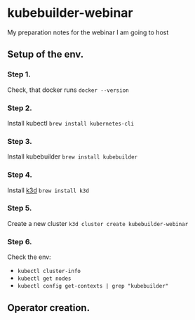 # kubebuilder-webinar
My preparation notes for the webinar I am going to host


## Setup of the env.
### Step 1.
Check, that docker runs `docker --version`

### Step 2.
Install kubectl `brew install kubernetes-cli`

### Step 3.
Install kubebuilder `brew install kubebuilder`

### Step 4.
Install [k3d](https://k3d.io/stable/) `brew install k3d`

### Step 5.
Create a new cluster `k3d cluster create kubebuilder-webinar`

### Step 6.
Check the env:
* `kubectl cluster-info`
* `kubectl get nodes`
* `kubectl config get-contexts | grep "kubebuilder"`

## Operator creation.
